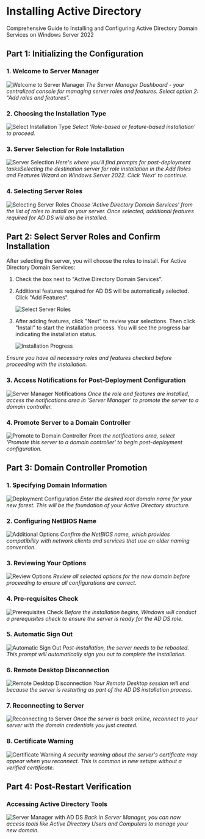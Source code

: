# Installing Active Directory
Comprehensive Guide to Installing and Configuring Active Directory Domain Services on Windows Server 2022

## Part 1: Initializing the Configuration

### 1. Welcome to Server Manager
![Welcome to Server Manager](https://github.com/KLavallais/KLavallais/blob/main/images/Screenshot_01.png?raw=true)
*The Server Manager Dashboard - your centralized console for managing server roles and features. Select option 2: "Add roles and features".*

### 2. Choosing the Installation Type
![Select Installation Type](https://github.com/KLavallais/KLavallais/blob/main/images/Screenshot_02.png?raw=true)
*Select 'Role-based or feature-based installation' to proceed.*

### 3. Server Selection for Role Installation
![Server Selection](https://github.com/KLavallais/KLavallais/blob/main/images/Screenshot_03.png?raw=true)
*Here's where you'll find prompts for post-deployment tasksSelecting the destination server for role installation in the Add Roles and Features Wizard on Windows Server 2022. Click 'Next' to continue.*

### 4. Selecting Server Roles
![Selecting Server Roles](https://github.com/KLavallais/KLavallais/blob/main/images/Screenshot_04.png?raw=true)
*Choose 'Active Directory Domain Services' from the list of roles to install on your server. Once selected, additional features required for AD DS will also be installed.*

## Part 2: Select Server Roles and Confirm Installation

After selecting the server, you will choose the roles to install. For Active Directory Domain Services:

1. Check the box next to "Active Directory Domain Services".
2. Additional features required for AD DS will be automatically selected. Click "Add Features".

   ![Select Server Roles](https://github.com/KLavallais/KLavallais/blob/main/images/Screenshot_05.png?raw=true)

3. After adding features, click "Next" to review your selections. Then click "Install" to start the installation process. You will see the progress bar indicating the installation status.

   ![Installation Progress](https://github.com/KLavallais/KLavallais/blob/main/images/Screenshot_06.png?raw=true)

*Ensure you have all necessary roles and features checked before proceeding with the installation.*

### 3. Access Notifications for Post-Deployment Configuration
![Server Manager Notifications](https://github.com/KLavallais/KLavallais/blob/main/images/Screenshot_07.png?raw=true)
*Once the role and features are installed, access the notifications area in 'Server Manager' to promote the server to a domain controller.*

### 4. Promote Server to a Domain Controller
![Promote to Domain Controller](https://github.com/KLavallais/KLavallais/blob/main/images/Screenshot_08.png?raw=true)
*From the notifications area, select 'Promote this server to a domain controller' to begin post-deployment configuration.*

## Part 3: Domain Controller Promotion

### 1. Specifying Domain Information
![Deployment Configuration](https://github.com/KLavallais/KLavallais/blob/main/images/Screenshot_09.png?raw=true)
*Enter the desired root domain name for your new forest. This will be the foundation of your Active Directory structure.*

### 2. Configuring NetBIOS Name
![Additional Options](https://github.com/KLavallais/KLavallais/blob/main/images/Screenshot_10.png?raw=true)
*Confirm the NetBIOS name, which provides compatibility with network clients and services that use an older naming convention.*

### 3. Reviewing Your Options
![Review Options](https://github.com/KLavallais/KLavallais/blob/main/images/Screenshot_11.png?raw=true)
*Review all selected options for the new domain before proceeding to ensure all configurations are correct.*

### 4. Pre-requisites Check
![Prerequisites Check](https://github.com/KLavallais/KLavallais/blob/main/images/Screenshot_12.png?raw=true)
*Before the installation begins, Windows will conduct a prerequisites check to ensure the server is ready for the AD DS role.*

### 5. Automatic Sign Out
![Automatic Sign Out](https://github.com/KLavallais/KLavallais/blob/main/images/Screenshot_13.png?raw=true)
*Post-installation, the server needs to be rebooted. This prompt will automatically sign you out to complete the installation.*

### 6. Remote Desktop Disconnection
![Remote Desktop Disconnection](https://github.com/KLavallais/KLavallais/blob/main/images/Screenshot_14.png?raw=true)
*Your Remote Desktop session will end because the server is restarting as part of the AD DS installation process.*

### 7. Reconnecting to Server
![Reconnecting to Server](https://github.com/KLavallais/KLavallais/blob/main/images/Screenshot_15.png?raw=true)
*Once the server is back online, reconnect to your server with the domain credentials you just created.*

### 8. Certificate Warning
![Certificate Warning](https://github.com/KLavallais/KLavallais/blob/main/images/Screenshot_16.png?raw=true)
*A security warning about the server's certificate may appear when you reconnect. This is common in new setups without a verified certificate.*

## Part 4: Post-Restart Verification

### Accessing Active Directory Tools
![Server Manager with AD DS](https://github.com/KLavallais/KLavallais/blob/main/images/Screenshot_17.png?raw=true)
*Back in Server Manager, you can now access tools like Active Directory Users and Computers to manage your new domain.*


